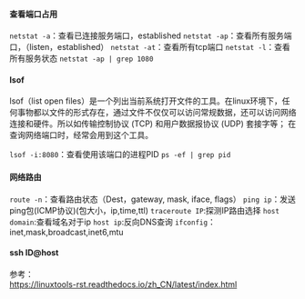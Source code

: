 #### 查看端口占用

`netstat -a`：查看已连接服务端口，established
`netstat -ap`：查看所有服务端口，（listen，established）
`netstat -at`：查看所有tcp端口
`netstat -l`：查看所有服务状态
`netstat -ap | grep 1080`

#### lsof

lsof（list open files）是一个列出当前系统打开文件的工具。在linux环境下，任何事物都以文件的形式存在，通过文件不仅仅可以访问常规数据，还可以访问网络连接和硬件。所以如传输控制协议 (TCP) 和用户数据报协议 (UDP) 套接字等； 在查询网络端口时，经常会用到这个工具。

`lsof -i:8080`：查看使用该端口的进程PID
`ps -ef | grep pid`

#### 网络路由

`route -n`：查看路由状态（Dest，gateway, mask, iface, flags）
`ping ip`：发送ping包(ICMP协议)(包大小，ip,time,ttl)
`traceroute IP`:探测IP路由选择
`host domain`:查看域名对于ip
`host ip`:反向DNS查询
`ifconfig`：inet,mask,broadcast,inet6,mtu

#### ssh ID@host

参考：  
<https://linuxtools-rst.readthedocs.io/zh_CN/latest/index.html>